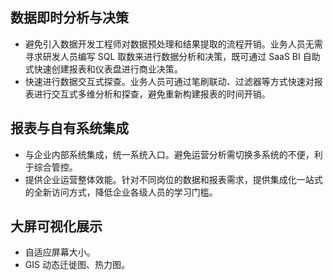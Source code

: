 ## 数据即时分析与决策
- 避免引入数据开发工程师对数据预处理和结果提取的流程开销。业务人员无需寻求研发人员编写 SQL 取数来进行数据分析和决策，既可通过 SaaS BI 自助式快速创建报表和仪表盘进行商业决策。
- 快速进行数据交互式探查。业务人员可通过笔刷联动、过滤器等方式快速对报表进行交互式多维分析和探查，避免重新构建报表的时间开销。


## 报表与自有系统集成
- 与企业内部系统集成，统一系统入口。避免运营分析需切换多系统的不便，利于综合管控。
- 提供企业运营整体效能。针对不同岗位的数据和报表需求，提供集成化一站式的全新访问方式，降低企业各级人员的学习门槛。


## 大屏可视化展示
- 自适应屏幕大小。
- GIS 动态迁徙图、热力图。
